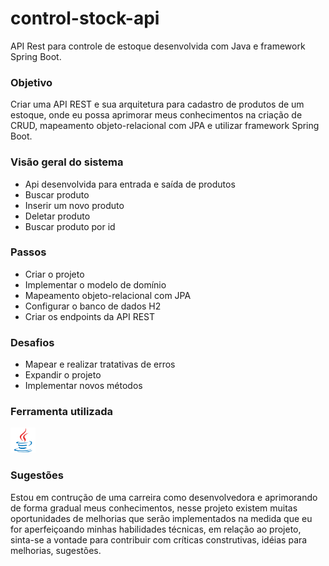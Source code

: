 # control-stock-api
API Rest para controle de estoque desenvolvida com Java e framework Spring Boot.

### Objetivo
Criar uma API REST e sua arquitetura para cadastro de produtos de um estoque, onde eu possa aprimorar meus conhecimentos na criação de CRUD, mapeamento objeto-relacional com JPA e utilizar framework Spring Boot.

### Visão geral do sistema

- Api desenvolvida para entrada e saída de produtos
- Buscar produto
- Inserir um novo produto
- Deletar produto
- Buscar produto por id

### Passos 

- Criar o projeto
- Implementar o modelo de domínio
- Mapeamento objeto-relacional com JPA
- Configurar o banco de dados H2
- Criar os endpoints da API REST


### Desafios

- Mapear e realizar tratativas de erros
- Expandir o projeto
- Implementar novos métodos

### Ferramenta utilizada

<a href="https://www.java.com" target="_blank"> <img src="https://raw.githubusercontent.com/devicons/devicon/master/icons/java/java-original.svg" alt="java" width="40" height="40"/> </a> 

### Sugestões
Estou em contrução de uma carreira como desenvolvedora e aprimorando de forma gradual meus conhecimentos, nesse projeto existem muitas oportunidades de melhorias que serão implementados na medida que eu for aperfeiçoando minhas habilidades técnicas, em relação ao projeto, sinta-se a vontade para contribuir com críticas construtivas, idéias para melhorias, sugestões.
